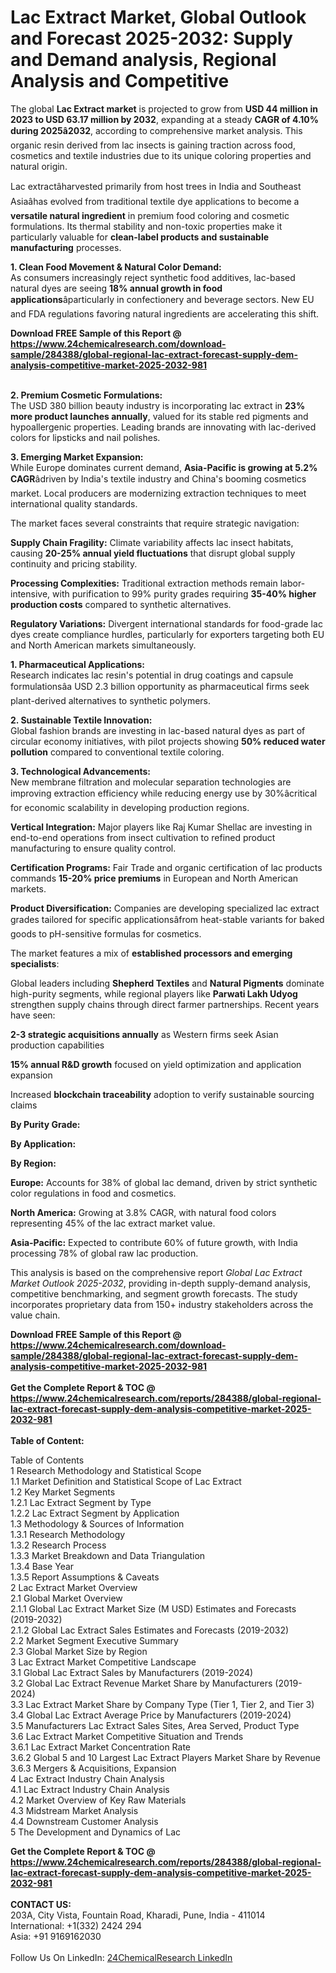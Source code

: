<h1>Lac Extract Market, Global Outlook and Forecast 2025-2032: Supply and Demand analysis, Regional Analysis and Competitive</h1><p>The global <strong>Lac Extract market</strong> is projected to grow from <strong>USD 44 million in 2023 to USD 63.17 million by 2032</strong>, expanding at a steady <strong>CAGR of 4.10% during 2025â2032</strong>, according to comprehensive market analysis. This organic resin derived from lac insects is gaining traction across food, cosmetics and textile industries due to its unique coloring properties and natural origin.</p><p>Lac extractâharvested primarily from host trees in India and Southeast Asiaâhas evolved from traditional textile dye applications to become a <strong>versatile natural ingredient</strong> in premium food coloring and cosmetic formulations. Its thermal stability and non-toxic properties make it particularly valuable for <strong>clean-label products and sustainable manufacturing</strong> processes.</p><p><strong>1. Clean Food Movement &amp; Natural Color Demand:</strong><br>
As consumers increasingly reject synthetic food additives, lac-based natural dyes are seeing <strong>18% annual growth in food applications</strong>âparticularly in confectionery and beverage sectors. New EU and FDA regulations favoring natural ingredients are accelerating this shift.</p><div><b>Download FREE Sample of this Report @ 
            <a href="https://www.24chemicalresearch.com/download-sample/284388/global-regional-lac-extract-forecast-supply-dem-analysis-competitive-market-2025-2032-981">
            https://www.24chemicalresearch.com/download-sample/284388/global-regional-lac-extract-forecast-supply-dem-analysis-competitive-market-2025-2032-981</a></b></div><br><p><strong>2. Premium Cosmetic Formulations:</strong><br>
The USD 380 billion beauty industry is incorporating lac extract in <strong>23% more product launches annually</strong>, valued for its stable red pigments and hypoallergenic properties. Leading brands are innovating with lac-derived colors for lipsticks and nail polishes.</p><p><strong>3. Emerging Market Expansion:</strong><br>
While Europe dominates current demand, <strong>Asia-Pacific is growing at 5.2% CAGR</strong>âdriven by India's textile industry and China's booming cosmetics market. Local producers are modernizing extraction techniques to meet international quality standards.</p><p>The market faces several constraints that require strategic navigation:</p><p><strong>Supply Chain Fragility:</strong> Climate variability affects lac insect habitats, causing <strong>20-25% annual yield fluctuations</strong> that disrupt global supply continuity and pricing stability.</p><p><strong>Processing Complexities:</strong> Traditional extraction methods remain labor-intensive, with purification to 99% purity grades requiring <strong>35-40% higher production costs</strong> compared to synthetic alternatives.</p><p><strong>Regulatory Variations:</strong> Divergent international standards for food-grade lac dyes create compliance hurdles, particularly for exporters targeting both EU and North American markets simultaneously.</p><p><strong>1. Pharmaceutical Applications:</strong><br>
Research indicates lac resin's potential in drug coatings and capsule formulationsâa USD 2.3 billion opportunity as pharmaceutical firms seek plant-derived alternatives to synthetic polymers.</p><p><strong>2. Sustainable Textile Innovation:</strong><br>
Global fashion brands are investing in lac-based natural dyes as part of circular economy initiatives, with pilot projects showing <strong>50% reduced water pollution</strong> compared to conventional textile coloring.</p><p><strong>3. Technological Advancements:</strong><br>
New membrane filtration and molecular separation technologies are improving extraction efficiency while reducing energy use by 30%âcritical for economic scalability in developing production regions.</p><p><strong>Vertical Integration:</strong> Major players like Raj Kumar Shellac are investing in end-to-end operations from insect cultivation to refined product manufacturing to ensure quality control.</p><p><strong>Certification Programs:</strong> Fair Trade and organic certification of lac products commands <strong>15-20% price premiums</strong> in European and North American markets.</p><p><strong>Product Diversification:</strong> Companies are developing specialized lac extract grades tailored for specific applicationsâfrom heat-stable variants for baked goods to pH-sensitive formulas for cosmetics.</p><p>The market features a mix of <strong>established processors and emerging specialists</strong>:</p><p>Global leaders including <strong>Shepherd Textiles</strong> and <strong>Natural Pigments</strong> dominate high-purity segments, while regional players like <strong>Parwati Lakh Udyog</strong> strengthen supply chains through direct farmer partnerships. Recent years have seen:</p><p><strong>2-3 strategic acquisitions annually</strong> as Western firms seek Asian production capabilities</p><p><strong>15% annual R&amp;D growth</strong> focused on yield optimization and application expansion</p><p>Increased <strong>blockchain traceability</strong> adoption to verify sustainable sourcing claims</p><p><strong>By Purity Grade:</strong></p><p><strong>By Application:</strong></p><p><strong>By Region:</strong></p><p><strong>Europe:</strong> Accounts for 38% of global lac demand, driven by strict synthetic color regulations in food and cosmetics.</p><p><strong>North America:</strong> Growing at 3.8% CAGR, with natural food colors representing 45% of the lac extract market value.</p><p><strong>Asia-Pacific:</strong> Expected to contribute 60% of future growth, with India processing 78% of global raw lac production.</p><p>This analysis is based on the comprehensive report <em>Global Lac Extract Market Outlook 2025-2032</em>, providing in-depth supply-demand analysis, competitive benchmarking, and segment growth forecasts. The study incorporates proprietary data from 150+ industry stakeholders across the value chain.</p><div><b>Download FREE Sample of this Report @ 
            <a href="https://www.24chemicalresearch.com/download-sample/284388/global-regional-lac-extract-forecast-supply-dem-analysis-competitive-market-2025-2032-981">
            https://www.24chemicalresearch.com/download-sample/284388/global-regional-lac-extract-forecast-supply-dem-analysis-competitive-market-2025-2032-981</a></b></div><br><div><b>Get the Complete Report & TOC @ 
            <a href="https://www.24chemicalresearch.com/reports/284388/global-regional-lac-extract-forecast-supply-dem-analysis-competitive-market-2025-2032-981">
            https://www.24chemicalresearch.com/reports/284388/global-regional-lac-extract-forecast-supply-dem-analysis-competitive-market-2025-2032-981</a></b></div><br>
            <b>Table of Content:</b><p>Table of Contents<br />
1 Research Methodology and Statistical Scope<br />
1.1 Market Definition and Statistical Scope of Lac Extract<br />
1.2 Key Market Segments<br />
1.2.1 Lac Extract Segment by Type<br />
1.2.2 Lac Extract Segment by Application<br />
1.3 Methodology & Sources of Information<br />
1.3.1 Research Methodology<br />
1.3.2 Research Process<br />
1.3.3 Market Breakdown and Data Triangulation<br />
1.3.4 Base Year<br />
1.3.5 Report Assumptions & Caveats<br />
2 Lac Extract Market Overview<br />
2.1 Global Market Overview<br />
2.1.1 Global Lac Extract Market Size (M USD) Estimates and Forecasts (2019-2032)<br />
2.1.2 Global Lac Extract Sales Estimates and Forecasts (2019-2032)<br />
2.2 Market Segment Executive Summary<br />
2.3 Global Market Size by Region<br />
3 Lac Extract Market Competitive Landscape<br />
3.1 Global Lac Extract Sales by Manufacturers (2019-2024)<br />
3.2 Global Lac Extract Revenue Market Share by Manufacturers (2019-2024)<br />
3.3 Lac Extract Market Share by Company Type (Tier 1, Tier 2, and Tier 3)<br />
3.4 Global Lac Extract Average Price by Manufacturers (2019-2024)<br />
3.5 Manufacturers Lac Extract Sales Sites, Area Served, Product Type<br />
3.6 Lac Extract Market Competitive Situation and Trends<br />
3.6.1 Lac Extract Market Concentration Rate<br />
3.6.2 Global 5 and 10 Largest Lac Extract Players Market Share by Revenue<br />
3.6.3 Mergers & Acquisitions, Expansion<br />
4 Lac Extract Industry Chain Analysis<br />
4.1 Lac Extract Industry Chain Analysis<br />
4.2 Market Overview of Key Raw Materials<br />
4.3 Midstream Market Analysis<br />
4.4 Downstream Customer Analysis<br />
5 The Development and Dynamics of Lac</p><div><b>Get the Complete Report & TOC @ 
            <a href="https://www.24chemicalresearch.com/reports/284388/global-regional-lac-extract-forecast-supply-dem-analysis-competitive-market-2025-2032-981">
            https://www.24chemicalresearch.com/reports/284388/global-regional-lac-extract-forecast-supply-dem-analysis-competitive-market-2025-2032-981</a></b></div><br><b>CONTACT US:</b><br>
            203A, City Vista, Fountain Road, Kharadi, Pune, India - 411014<br>
            International: +1(332) 2424 294<br>
            Asia: +91 9169162030 <br><br>
            Follow Us On LinkedIn: <a href="https://www.linkedin.com/company/24chemicalresearch/">24ChemicalResearch LinkedIn</a>